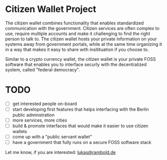 # Citizen Wallet Project

The citizen wallet combines functionality that enables standardized communication with the government.
Citizen services are often complex to use, require multiple accounts and make it challenging to find the right person to talk to.
The citizen wallet hosts your private information on your systems away from government portals, while at the same time organizing it in a way that makes it easy to share with insitituation if you choose to.

Similar to a crypto currency wallet, the citizen wallet is your private FOSS software that enables you to interface securly with the decentralized system, called "federal democracy".

# TODO
- [ ] get interested people on-board
- [ ] start developing first features that helps interfacing with the Berlin public adminstration
- [ ] more services, more cities
- [ ] build & promote interfaces that would make it easier to use citizen wallets
- [ ] come up with a "public servant wallet"
- [ ] have a government that fully runs on a secure FOSS software stack 

Let me know, if you are interested: lukas@rambold.de
